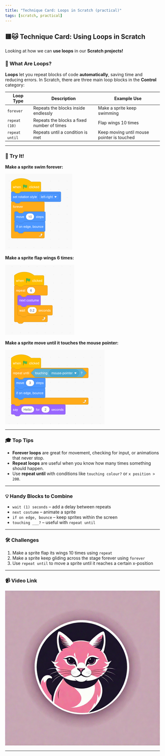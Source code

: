 ```yaml
---
title: "Technique Card: Loops in Scratch (practical)"
tags: [scratch, practical]
---
```


## 🟨🐱 **Technique Card: Using Loops in Scratch**

Looking at how we can **use loops** in our **Scratch projects!**

### 🎯 What Are Loops?

**Loops** let you repeat blocks of code **automatically**, saving time and reducing errors. In Scratch, there are three main loop blocks in the **Control** category:

| Loop Type      | Description                                | Example Use                                |
| -------------- | ------------------------------------------ | ------------------------------------------ |
| `forever`      | Repeats the blocks inside endlessly        | Make a sprite keep swimming                |
| `repeat (10)`  | Repeats the blocks a fixed number of times | Flap wings 10 times                        |
| `repeat until` | Repeats until a condition is met           | Keep moving until mouse pointer is touched |

---

### 🧪 Try It!

**Make a sprite swim forever:**

![Loops](./loops-1.png)

**Make a sprite flap wings 6 times:**

![Loops](./loops-2.png)

**Make a sprite move until it touches the mouse pointer:**

![Loops](./loops-3.png)

---

### 🎓 Top Tips

- **Forever loops** are great for movement, checking for input, or animations that never stop.
- **Repeat loops** are useful when you know how many times something should happen.
- Use **repeat until** with conditions like `touching colour?` or `x position > 200`.

---

### 💡 Handy Blocks to Combine

- `wait (1) seconds` – add a delay between repeats
- `next costume` – animate a sprite
- `if on edge, bounce` – keep sprites within the screen
- `touching ___?` – useful with `repeat until`

---

### 🛠️ Challenges

1. Make a sprite flap its wings 10 times using `repeat`
2. Make a sprite keep gliding across the stage forever using `forever`
3. Use `repeat until` to move a sprite until it reaches a certain x-position

---

### 📹 Video Link

[![Watch the video](../cat4.png)](https://www.youtube.com/watch?v=0keURdPXzGU)

---
